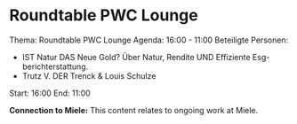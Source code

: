 # Roundtable PWC Lounge
Thema: Roundtable PWC Lounge
Agenda: 16:00 - 11:00
Beteiligte Personen:
- IST Natur DAS Neue Gold? Über Natur, Rendite UND Effiziente Esg-berichterstattung.
- Trutz V. DER Trenck & Louis Schulze

Start: 16:00
End: 11:00

**Connection to Miele:** This content relates to ongoing work at Miele.
